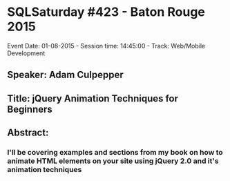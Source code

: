 # SQLSaturday #423 - Baton Rouge 2015
Event Date: 01-08-2015 - Session time: 14:45:00 - Track: Web/Mobile Development
## Speaker: Adam Culpepper
## Title: jQuery Animation Techniques for Beginners
## Abstract:
### I'll be covering examples and sections from my book on how to animate HTML elements on your site using jQuery 2.0 and it's animation techniques
